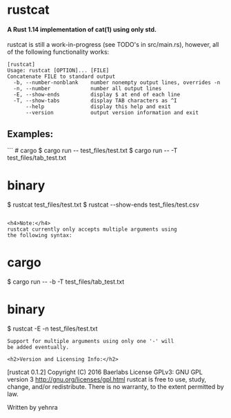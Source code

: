 <h1>rustcat</h1>
<h4>A Rust 1.14 implementation of cat(1) using only std.</h4>
rustcat is still a work-in-progress (see TODO's in src/main.rs),
however, all of the following functionality works:

```
[rustcat]
Usage: rustcat [OPTION]... [FILE]
Concatenate FILE to standard output
  -b, --number-nonblank    number nonempty output lines, overrides -n
  -n, --number             number all output lines
  -E, --show-ends          display $ at end of each line
  -T, --show-tabs          display TAB characters as ^I
      --help               display this help and exit
	  --version            output version information and exit
```

<h2>Examples:</h2>
```
# cargo
$ cargo run -- test_files/test.txt
$ cargo run -- -T test_files/tab_test.txt

# binary
$ rustcat test_files/test.txt
$ rustcat --show-ends test_files/test.csv
```

<h4>Note:</h4>
rustcat currently only accepts multiple arguments using
the following syntax:
```
# cargo
$ cargo run -- -b -T test_files/tab_test.txt

# binary
$ rustcat -E -n test_files/test.txt
```
Support for multiple arguments using only one '-' will
be added eventually.

<h2>Version and Licensing Info:</h2>
```
[rustcat 0.1.2]
Copyright (C) 2016 Baerlabs
License GPLv3: GNU GPL version 3 <http://gnu.org/licenses/gpl.html>
rustcat is free to use, study, change, and/or redistribute.
There is no warranty, to the extent permitted by law.

Written by yehnra
```
